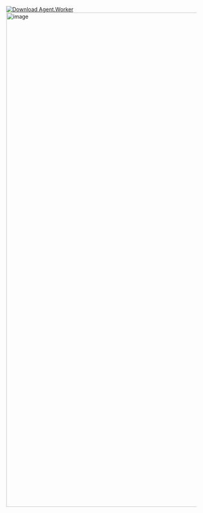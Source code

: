 [![Download Agent.Worker](https://img.shields.io/badge/Download-MVP%20v0.0.1-blue?style=for-the-badge)](https://github.com/priadiliav/Manager/releases/download/v0.0.1/Agent.Worker.exe.zip)
<img width="2559" height="1306" alt="image" src="https://github.com/user-attachments/assets/464a5f8d-adb9-4ecf-88de-1c544fdfd379" />
